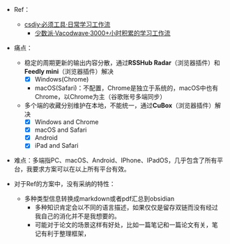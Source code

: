 + Ref：
    + [csdiy·必须工具·日常学习工作流](https://csdiy.wiki/%E5%BF%85%E5%AD%A6%E5%B7%A5%E5%85%B7/workflow/#_10)
        + [少数派·Vacodwave·3000+小时积累的学习工作流](https://sspai.com/post/75969)

+ 痛点：
    + 稳定的周期更新的输出内容分散，通过**RSSHub Radar**（浏览器插件）和**Feedly mini**（浏览器插件）解决
        + [x] Windows(Chrome)
        + macOS(Safari)：不配置，Chrome是独立于系统的，macOS中也有Chrome，以Chrome为主（谷歌账号多端同步）
    + 多个端的收藏分别维护在本地，不能统一，通过**CuBox**（浏览器插件）解决
        + [x] Windows and Chrome
        + [x] macOS and Safari
        + [x] Android
        + [x] iPad and Safari
+ 难点：多端指PC、macOS、Android、IPhone、IPadOS，几乎包含了所有平台，我要求方案可以在以上所有平台有效。

+ 对于Ref的方案中，没有采纳的特性：
    + 多种类型信息转换成markdown或者pdf汇总到obsidian
        + 多种知识肯定会以不同的语言描述，如果仅仅是留存双链而没有经过我自己的消化并不是我想要的。
        + 可能对于论文的场景这样有好处，比如一篇笔记和一篇论文有关，笔记有利于整理框架，
